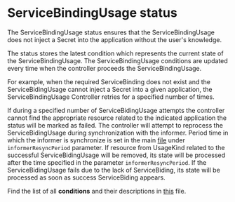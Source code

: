 # ServiceBindingUsage status

The ServiceBindingUsage status ensures that the ServiceBindingUsage does not inject a Secret into the application without the user's knowledge.

The status stores the latest condition which represents the current state of the ServiceBindingUsage.
The ServiceBindingUsage conditions are updated every time when the controller proceeds the ServiceBindingUsage.

For example, when the required ServiceBinding does not exist and the ServiceBidingUsage cannot inject a Secret into a given application, the ServiceBindingUsage Controller retries for a specified number of times.

If during a specified number of ServiceBidingUsage attempts the controller cannot find the appropriate resource related to the indicated application the status will be marked as failed.
The controller will attempt to reprocess the ServiceBidingUsage during synchronization with the informer. Period time in which the informer is synchronize is set in the main [file](../cmd/controller/main.go) under `informerResyncPeriod` parameter.
If resource from UsageKind related to the successful ServiceBidingUsage will be removed, its state will be processed after the time specified in the parameter `informerResyncPeriod`.
If the ServiceBidingUsage fails due to the lack of ServiceBiding, its state will be processed as soon as success ServiceBiding appears.

Find the list of all **conditions** and their descriptions in [this](../internal/controller/status/usage.go) file.

